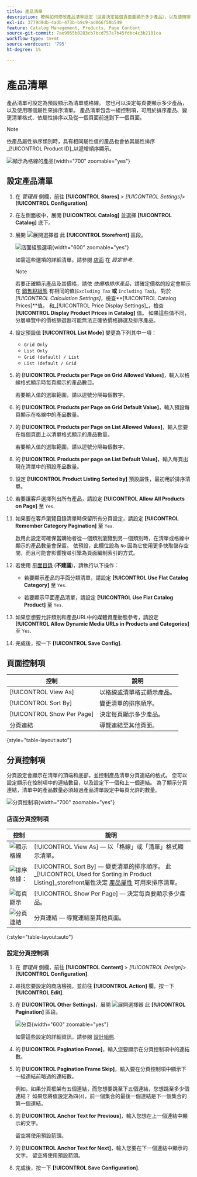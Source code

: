 ```yaml
---
title: 產品清單
description: 瞭解如何修改產品清單設定（這會決定每個頁面要顯示多少產品），以及使用哪個屬性來排序清單。
exl-id: 3779d9db-4adb-473b-b9c9-ad066f50b549
feature: Catalog Management, Products, Page Content
source-git-commit: 7ae9955b0283cb7bcd757e7b45fdbc4c3b2181ca
workflow-type: tm+mt
source-wordcount: '795'
ht-degree: 1%

---
```


# 產品清單

產品清單可設定為預設顯示為清單或格線。 您也可以決定每頁要顯示多少產品，以及使用哪個屬性來排序清單。 產品清單包含一組控制項，可用於排序產品、變更清單格式、依屬性排序以及從一個頁面前進到下一個頁面。

>[!NOTE]
>
>依產品屬性排序類別時，具有相同屬性值的產品也會依其屬性排序 _[!UICONTROL Product ID]_以遞增順序顯示。

![顯示為格線的產品](./assets/storefront-catalog-page.png){width="700" zoomable="yes"}

## 設定產品清單

1. 在 _管理員_ 側欄，前往 **[!UICONTROL Stores]** > _[!UICONTROL Settings]_>**[!UICONTROL Configuration]**.

1. 在左側面板中，展開 **[!UICONTROL Catalog]** 並選擇 **[!UICONTROL Catalog]** 底下。

1. 展開 ![展開選擇器](../assets/icon-display-expand.png) 此 **[!UICONTROL Storefront]** 區段。

   ![店面組態選項](../configuration-reference/catalog/assets/catalog-storefront.png){width="600" zoomable="yes"}

   如需這些選項的詳細清單，請參閱 [店面](../configuration-reference/catalog/catalog.md#storefront) 在 _設定參考_.

   >[!NOTE]
   >
   >若要正確顯示產品及其價格，請依 _依價格排序產品_，請確定價格的設定會顯示在 [銷售稅組態](../configuration-reference/sales/tax.md) 有相同的值(`Excluding Tax` **或** `Including Tax`)。 對於 _[!UICONTROL Calculation Settings]_，檢查&#x200B;**[!UICONTROL Catalog Prices]**值。 和_[!UICONTROL Price Display Settings]_，檢查 **[!UICONTROL Display Product Prices in Catalog]** 值。 如果這些值不同，分層導覽中的價格篩選器可能無法正確依價格篩選及排序產品。

1. 設定預設值 **[!UICONTROL List Mode]** 變更為下列其中一項：

   - `Grid Only`
   - `List Only`
   - `Grid (default) / List`
   - `List (default / Grid`

1. 的 **[!UICONTROL Products per Page on Grid Allowed Values]**，輸入以格線格式顯示時每頁顯示的產品數目。

   若要輸入值的選取範圍，請以逗號分隔每個數字。

1. 的 **[!UICONTROL Products per Page on Grid Default Value]**，輸入預設每頁顯示在格線中的產品數量。

1. 的 **[!UICONTROL Products per Page on List Allowed Values]**，輸入您要在每個頁面上以清單格式顯示的產品數量。

   若要輸入值的選取範圍，請以逗號分隔每個數字。

1. 的 **[!UICONTROL Products per page on List Default Value]**，輸入每頁出現在清單中的預設產品數量。

1. 設定 **[!UICONTROL Product Listing Sorted by]** 預設屬性，最初用於排序清單。

1. 若要讓客戶選擇列出所有產品，請設定 **[!UICONTROL Allow All Products on Page]** 至 `Yes`.

1. 如果要在客戶瀏覽目錄清單時保留所有分頁設定，請設定 **[!UICONTROL Remember Category Pagination]** 至 `Yes`.

   啟用此設定可確保當購物者從一個類別瀏覽到另一個類別時，在清單或格線中顯示的產品數量會保留。 依預設，此欄位設為 `No` 因為它使用更多快取儲存空間，而且可能會影響搜尋引擎為頁面編制索引的方式。

1. 若使用 [平面目錄](catalog-flat.md) (**不建議**)，請執行以下操作：

   - 若要顯示產品的平面分類清單，請設定 **[!UICONTROL Use Flat Catalog Category]** 至 `Yes`.

   - 若要顯示平面產品清單，請設定 **[!UICONTROL Use Flat Catalog Product]** 至 `Yes`.

1. 如果您想要允許類別和產品URL中的媒體資產動態參考，請設定 **[!UICONTROL Allow Dynamic Media URLs in Products and Categories]** 至 `Yes`.

1. 完成後，按一下 **[!UICONTROL Save Config]**.

## 頁面控制項

| 控制 | 說明 |
|--- |--- |
| [!UICONTROL View As] | 以格線或清單格式顯示產品。 |
| [!UICONTROL Sort By] | 變更清單的排序順序。 |
| [!UICONTROL Show Per Page] | 決定每頁顯示多少產品。 |
| 分頁連結 | 導覽連結至其他頁面。 |

{style="table-layout:auto"}

## 分頁控制項

分頁設定會顯示在清單的頂端和底部，並控制產品清單分頁連結的格式。 您可以設定顯示在控制項中的連結數目，以及設定下一個和上一個連結。 為了顯示分頁連結，清單中的產品數量必須超過產品清單設定中每頁允許的數量。

![分頁控制項](./assets/storefront-pagination-controls.png){width="700" zoomable="yes"}

### 店面分頁控制項

| 控制 | 說明 |
|--- |--- |
| ![顯示格線](./assets/controls-pagination-list-grid.png) | [!UICONTROL View As]  — 以「格線」或「清單」格式顯示清單。 |
| ![排序依據：](./assets/control-pagination-sort-by.png) | [!UICONTROL Sort By]  — 變更清單的排序順序。 此 _[!UICONTROL Used for Sorting in Product Listing]_storefront屬性決定 [產品屬性](../catalog/product-attributes.md) 可用來排序清單。 |
| ![每頁顯示](./assets/control-pagination-show-per-page.png) | [!UICONTROL Show Per Page]  — 決定每頁要顯示多少產品。 |
| ![分頁連結](./assets/control-pagination.png) | 分頁連結 — 導覽連結至其他頁面。 |

{:style=&quot;table-layout:auto&quot;}

### 設定分頁控制項

1. 在 _管理員_ 側欄，前往 **[!UICONTROL Content]** > _[!UICONTROL Design]_>**[!UICONTROL Configuration]**.

1. 尋找您要設定的商店檢視，並前往 **[!UICONTROL Action]** 欄，按一下 **[!UICONTROL Edit]**.

1. 在 **[!UICONTROL Other Settings]**，展開 ![展開選擇器](../assets/icon-display-expand.png) 此 **[!UICONTROL Pagination]** 區段。

   ![分頁](./assets/config-design-pagination.png){width="600" zoomable="yes"}

   如需這些設定的詳細資訊，請參閱 [設計組態](../content-design/configuration.md).

1. 的 **[!UICONTROL Pagination Frame]**，輸入您要顯示在分頁控制項中的連結數。

1. 的 **[!UICONTROL Pagination Frame Skip]**，輸入要在分頁控制項中顯示下一組連結前略過的連結數。

   例如，如果分頁框架有五個連結，而您想要跳至下五個連結，您想跳至多少個連結？ 如果您將值設定為四(`4`)，前一個集合的最後一個連結是下一個集合的第一個連結。

1. 的 **[!UICONTROL Anchor Text for Previous]**，輸入您想在上一個連結中顯示的文字。

   留空將使用預設箭頭。

1. 的 **[!UICONTROL Anchor Text for Next]**，輸入您要在下一個連結中顯示的文字。 留空將使用預設箭頭。

1. 完成後，按一下 **[!UICONTROL Save Configuration]**.
